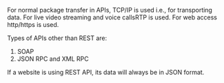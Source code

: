 For normal package transfer in APIs, TCP/IP is used i.e., for transporting data. For live video streaming and voice callsRTP is used. For web access http/https is used.

Types of APIs other than REST are:

1. SOAP
2. JSON RPC and XML RPC

If a website is using REST API, its data will always be in JSON format.